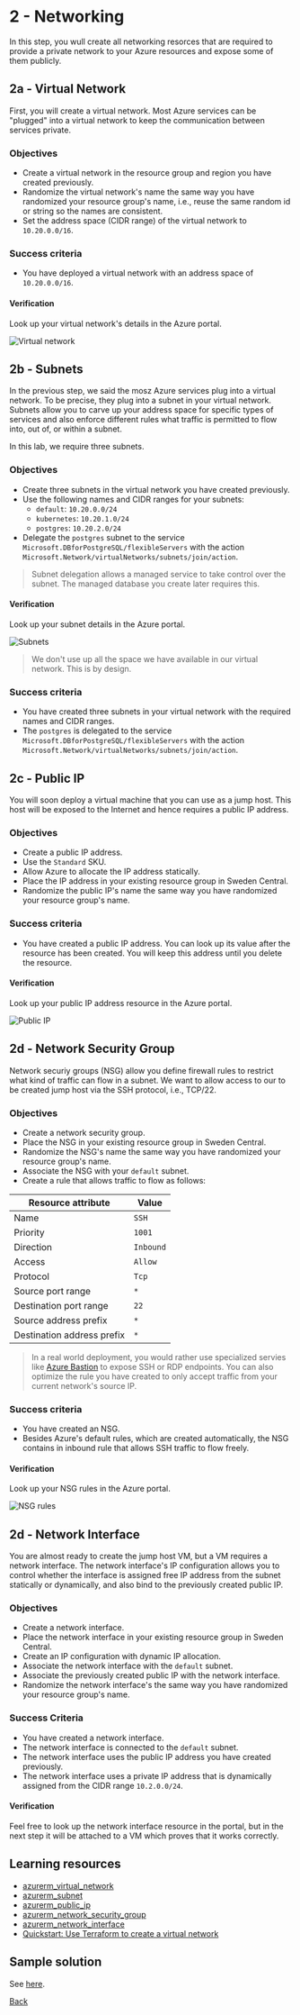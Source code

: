 # 2 - Networking
In this step, you wull create all networking resorces that are required to provide a private network to your Azure resources and expose some of them publicly.

## 2a - Virtual Network
First, you will create a virtual network. Most Azure services can be "plugged" into a virtual network to keep the communication between services private.

### Objectives
- Create a virtual network in the resource group and region you have created previously.
- Randomize the virtual network's name the same way you have randomized your resource group's name, i.e., reuse the same random id or string so the names are consistent.
- Set the address space (CIDR range) of the virtual network to `10.20.0.0/16`.

### Success criteria
- You have deployed a virtual network with an address space of `10.20.0.0/16`.

#### Verification
Look up your virtual network's details in the Azure portal.

![Virtual network](media/vnet.png)

## 2b - Subnets
In the previous step, we said the mosz Azure services plug into a virtual network. To be precise, they plug into a subnet in your virtual network. Subnets allow you to carve up your address space for specific types of services and also enforce different rules what traffic is permitted to flow into, out of, or within a subnet.

In this lab, we require three subnets.

### Objectives
- Create three subnets in the virtual network you have created previously.
- Use the following names and CIDR ranges for your subnets:
    - `default`: `10.20.0.0/24`
    - `kubernetes`: `10.20.1.0/24`
    - `postgres`: `10.20.2.0/24`
- Delegate the `postgres` subnet to the service `Microsoft.DBforPostgreSQL/flexibleServers` with the action `Microsoft.Network/virtualNetworks/subnets/join/action`.

> Subnet delegation allows a managed service to take control over the subnet. The managed database you create later requires this.

#### Verification
Look up your subnet details in the Azure portal.

![Subnets](media/subnets.png)

> We don't use up all the space we have available in our virtual network. This is by design.


### Success criteria
- You have created three subnets in your virtual network with the required names and CIDR ranges.
- The `postgres` is delegated to the service `Microsoft.DBforPostgreSQL/flexibleServers` with the action `Microsoft.Network/virtualNetworks/subnets/join/action`.


## 2c - Public IP
You will soon deploy a virtual machine that you can use as a jump host. This host will be exposed to the Internet and hence requires a public IP address.

### Objectives
- Create a public IP address.
- Use the `Standard` SKU.
- Allow Azure to allocate the IP address statically.
- Place the IP address in your existing resource group in Sweden Central.
- Randomize the public IP's name the same way you have randomized your resource group's name.

### Success criteria
- You have created a public IP address. You can look up its value after the resource has been created. You will keep this address until you delete the resource.

#### Verification
Look up your public IP address resource in the Azure portal.

![Public IP](media/pip.png)

## 2d - Network Security Group
Network securiy groups (NSG) allow you define firewall rules to restrict what kind of traffic can flow in a subnet. We want to allow access to our to be created jump host via the SSH protocol, i.e., TCP/22.

### Objectives
- Create a network security group.
- Place the NSG in your existing resource group in Sweden Central.
- Randomize the NSG's name the same way you have randomized your resource group's name.
- Associate the NSG with your `default` subnet.
- Create a rule that allows traffic to flow as follows:

Resource attribute         | Value
-------------------------- | ------ 
Name                       | `SSH`
Priority                   | `1001`
Direction                  | `Inbound`
Access                     | `Allow`
Protocol                   | `Tcp`
Source port range          | `*`
Destination port range     | `22`
Source address prefix      | `*`
Destination address prefix | `*`

> In a real world deployment, you would rather use specialized servies like [Azure Bastion](https://learn.microsoft.com/en-us/azure/bastion/bastion-overview) to expose SSH or RDP endpoints.  You can also optimize the rule you have created to only accept traffic from your current network's source IP. 

### Success criteria
- You have created an NSG. 
- Besides Azure's default rules, which are created automatically, the NSG contains in inbound rule that allows SSH traffic to flow freely.

#### Verification
Look up your NSG rules in the Azure portal.

![NSG rules](media/nsg.png)

## 2d - Network Interface
You are almost ready to create the jump host VM, but a VM requires a network interface. The network interface's IP configuration allows you to control whether the interface is assigned free IP address from the subnet statically or dynamically, and also bind to the previously created public IP.

### Objectives
- Create a network interface.
- Place the network interface in your existing resource group in Sweden Central.
- Create an IP configuration with dynamic IP allocation.
- Associate the network interface with the `default` subnet.
- Associate the previously created public IP with the network interface.
- Randomize the network interface's the same way you have randomized your resource group's name.

### Success Criteria
- You have created a network interface.
- The network interface is connected to the `default` subnet.
- The network interface uses the public IP address you have created previously.
- The network interface uses a private IP address that is dynamically assigned from the CIDR range `10.2.0.0/24`.

#### Verification
Feel free to look up the network interface resource in the portal, but in the next step it will be attached to a VM
which proves that it works correctly.

## Learning resources
- [azurerm_virtual_network](https://registry.terraform.io/providers/hashicorp/azurerm/latest/docs/resources/virtual_network)
- [azurerm_subnet](https://registry.terraform.io/providers/hashicorp/azurerm/latest/docs/resources/subnet)
- [azurerm_public_ip](https://registry.terraform.io/providers/hashicorp/azurerm/latest/docs/resources/public_ip)
- [azurerm_network_security_group](https://registry.terraform.io/providers/hashicorp/azurerm/latest/docs/resources/network_security_group)
- [azurerm_network_interface](https://registry.terraform.io/providers/hashicorp/azurerm/latest/docs/resources/network_interface)
- [Quickstart: Use Terraform to create a virtual network](https://learn.microsoft.com/en-us/azure/virtual-network/quick-create-terraform?tabs=azure-cli)


## Sample solution
See [here](../../solutions/chapter-7/ch-02/).

[Back](./README.md)